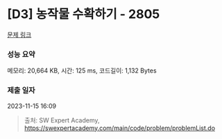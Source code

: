 # [D3] 농작물 수확하기 - 2805 

[문제 링크](https://swexpertacademy.com/main/code/problem/problemDetail.do?contestProbId=AV7GLXqKAWYDFAXB) 

### 성능 요약

메모리: 20,664 KB, 시간: 125 ms, 코드길이: 1,132 Bytes

### 제출 일자

2023-11-15 16:09



> 출처: SW Expert Academy, https://swexpertacademy.com/main/code/problem/problemList.do